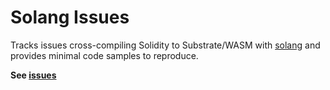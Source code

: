 # Solang Issues

Tracks issues cross-compiling Solidity to Substrate/WASM with [solang](https://github.com/hyperledger/solang) and provides minimal code samples to reproduce.

**See [issues](https://github.com/0xamberhq/solang-issues/issues)**
